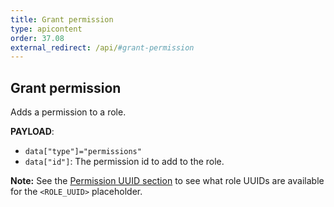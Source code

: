 ```yaml
---
title: Grant permission
type: apicontent
order: 37.08
external_redirect: /api/#grant-permission
---
```


## Grant permission

Adds a permission to a role.

**PAYLOAD**:

* `data["type"]="permissions"`
* `data["id"]`: The permission id to add to the role.

**Note:** See the [Permission UUID section](#permission-uuids) to see what role UUIDs are available for the `<ROLE_UUID>` placeholder.

